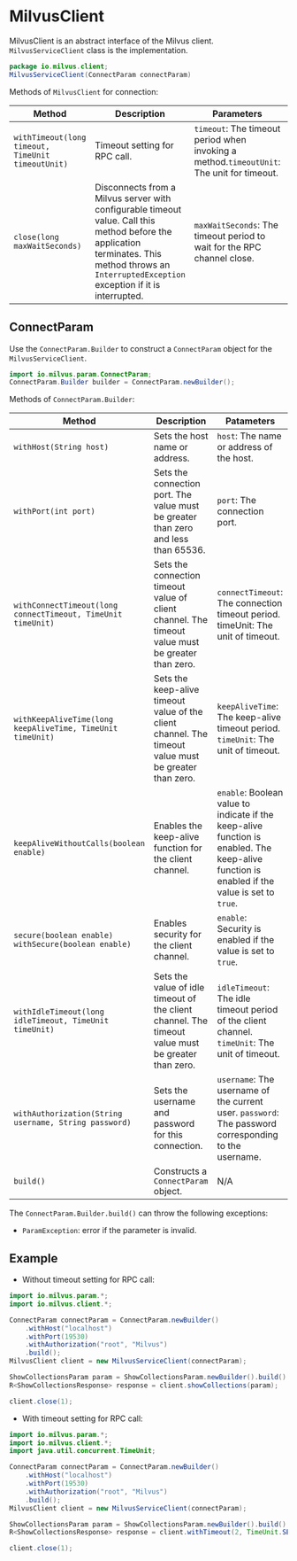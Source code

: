# MilvusClient

MilvusClient is an abstract interface of the Milvus client. `MilvusServiceClient` class is the implementation.

```Java
package io.milvus.client;
MilvusServiceClient(ConnectParam connectParam)
```

Methods of `MilvusClient` for connection:

| **Method**                                        | **Description**                                              | **Parameters**                                               | **Returns**    |
| ------------------------------------------------- | ------------------------------------------------------------ | ------------------------------------------------------------ | -------------- |
| `withTimeout(long timeout, TimeUnit timeoutUnit)` | Timeout setting for RPC call.                                | `timeout`: The timeout period when invoking a method.`timeoutUnit`: The unit for timeout. | `MilvusClient` |
| `close(long maxWaitSeconds)`                      | Disconnects from a Milvus server with configurable timeout value. Call this method before the application terminates. This method throws an `InterruptedException` exception if it is interrupted. | `maxWaitSeconds`: The timeout period to wait for the RPC channel close. | N/A            |

## ConnectParam

Use the `ConnectParam.Builder` to construct a `ConnectParam` object for the `MilvusServiceClient`.

```Java
import io.milvus.param.ConnectParam;
ConnectParam.Builder builder = ConnectParam.newBuilder();
```

Methods of `ConnectParam.Builder`:

| Method                                                       | Description                                                  | Patameters                                                   |
| ------------------------------------------------------------ | ------------------------------------------------------------ | ------------------------------------------------------------ |
| `withHost(String host)`                                      | Sets the host name or address.                               | `host`: The name or address of the host.                     |
| `withPort(int port)`                                         | Sets the connection port.  The value must be greater than zero and less than 65536. | `port`: The connection port.                                 |
| `withConnectTimeout(long connectTimeout, TimeUnit timeUnit)` | Sets the connection timeout value of client channel. The timeout value must be greater than zero. | `connectTimeout`: The connection timeout period. timeUnit: The unit of timeout. |
| `withKeepAliveTime(long keepAliveTime, TimeUnit timeUnit)`   | Sets the keep-alive timeout value of the client channel. The timeout value must be greater than zero. | `keepAliveTime`: The keep-alive timeout period. `timeUnit`: The unit of timeout. |
| `keepAliveWithoutCalls(boolean enable)`                      | Enables the keep-alive function for the client channel.      | `enable`: Boolean value to indicate if the keep-alive function is enabled. The keep-alive function is enabled if the value is set to `true`. |
| `secure(boolean enable) withSecure(boolean enable)`          | Enables security for the client channel.                     | `enable`: Security is enabled if the value is set to `true`. |
| `withIdleTimeout(long idleTimeout, TimeUnit timeUnit)`       | Sets the value of idle timeout of the client channel. The timeout value must be greater than zero. | `idleTimeout`: The idle timeout period of the client channel. `timeUnit`: The unit of timeout. |
| `withAuthorization(String username, String password)`        | Sets the username and password for this connection.          | `username`: The username of the current user. `password`: The password corresponding to the username. |
| `build()`                                                    | Constructs a `ConnectParam` object.                          | N/A                                                          |

The `ConnectParam.Builder.build()` can throw the following exceptions:

- `ParamException`: error if the parameter is invalid.

## Example

- Without timeout setting for RPC call:

```Java
import io.milvus.param.*;
import io.milvus.client.*;

ConnectParam connectParam = ConnectParam.newBuilder()
    .withHost("localhost")
    .withPort(19530)
    .withAuthorization("root", "Milvus")
    .build();
MilvusClient client = new MilvusServiceClient(connectParam);

ShowCollectionsParam param = ShowCollectionsParam.newBuilder().build()
R<ShowCollectionsResponse> response = client.showCollections(param);

client.close(1);
```

- With timeout setting for RPC call:

```Java
import io.milvus.param.*;
import io.milvus.client.*;
import java.util.concurrent.TimeUnit;

ConnectParam connectParam = ConnectParam.newBuilder()
    .withHost("localhost")
    .withPort(19530)
    .withAuthorization("root", "Milvus")
    .build();
MilvusClient client = new MilvusServiceClient(connectParam);

ShowCollectionsParam param = ShowCollectionsParam.newBuilder().build()
R<ShowCollectionsResponse> response = client.withTimeout(2, TimeUnit.SECONDS).showCollections(param);

client.close(1);
```

